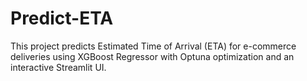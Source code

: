 # Predict-ETA
This project predicts Estimated Time of Arrival (ETA) for e-commerce deliveries using XGBoost Regressor with Optuna optimization and an interactive Streamlit UI.
